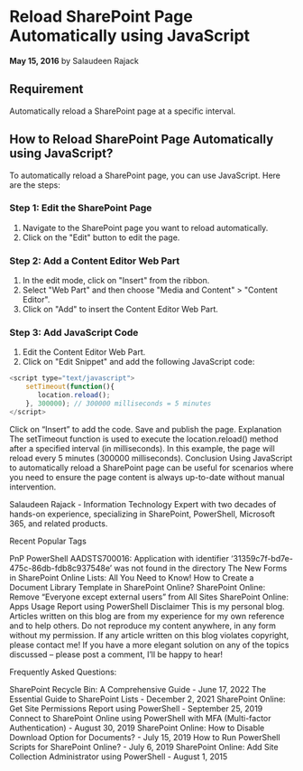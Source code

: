 # Reload SharePoint Page Automatically using JavaScript

**May 15, 2016** by Salaudeen Rajack

## Requirement
Automatically reload a SharePoint page at a specific interval.

## How to Reload SharePoint Page Automatically using JavaScript?
To automatically reload a SharePoint page, you can use JavaScript. Here are the steps:

### Step 1: Edit the SharePoint Page
1. Navigate to the SharePoint page you want to reload automatically.
2. Click on the "Edit" button to edit the page.

### Step 2: Add a Content Editor Web Part
1. In the edit mode, click on "Insert" from the ribbon.
2. Select "Web Part" and then choose "Media and Content" > "Content Editor".
3. Click on "Add" to insert the Content Editor Web Part.

### Step 3: Add JavaScript Code
1. Edit the Content Editor Web Part.
2. Click on "Edit Snippet" and add the following JavaScript code:

```javascript
<script type="text/javascript">
    setTimeout(function(){
       location.reload();
    }, 300000); // 300000 milliseconds = 5 minutes
</script>
```
Click on “Insert” to add the code.
Save and publish the page.
Explanation
The setTimeout function is used to execute the location.reload() method after a specified interval (in milliseconds).
In this example, the page will reload every 5 minutes (300000 milliseconds).
Conclusion
Using JavaScript to automatically reload a SharePoint page can be useful for scenarios where you need to ensure the page content is always up-to-date without manual intervention.

Salaudeen Rajack - Information Technology Expert with two decades of hands-on experience, specializing in SharePoint, PowerShell, Microsoft 365, and related products.

Recent Popular Tags

PnP PowerShell
AADSTS700016: Application with identifier ‘31359c7f-bd7e-475c-86db-fdb8c937548e’ was not found in the directory
The New Forms in SharePoint Online Lists: All You Need to Know!
How to Create a Document Library Template in SharePoint Online?
SharePoint Online: Remove “Everyone except external users” from All Sites
SharePoint Online: Apps Usage Report using PowerShell
Disclaimer This is my personal blog. Articles written on this blog are from my experience for my own reference and to help others. Do not reproduce my content anywhere, in any form without my permission. If any article written on this blog violates copyright, please contact me! If you have a more elegant solution on any of the topics discussed – please post a comment, I’ll be happy to hear!

Frequently Asked Questions:

SharePoint Recycle Bin: A Comprehensive Guide - June 17, 2022
The Essential Guide to SharePoint Lists - December 2, 2021
SharePoint Online: Get Site Permissions Report using PowerShell - September 25, 2019
Connect to SharePoint Online using PowerShell with MFA (Multi-factor Authentication) - August 30, 2019
SharePoint Online: How to Disable Download Option for Documents? - July 15, 2019
How to Run PowerShell Scripts for SharePoint Online? - July 6, 2019
SharePoint Online: Add Site Collection Administrator using PowerShell - August 1, 2015

